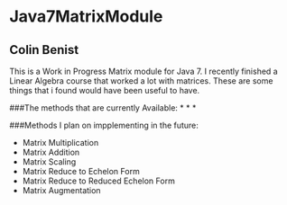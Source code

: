 # Java7MatrixModule
## Colin Benist
This is a Work in Progress Matrix module for Java 7. I recently finished  a Linear Algebra course that worked a lot with matrices. These are some things that i found would have been useful to have.

###The methods that are currently Available:
  * 
  * 
  * 

###Methods I plan on impplementing in the future:
  * Matrix Multiplication
  * Matrix Addition
  * Matrix Scaling
  * Matrix Reduce to Echelon Form
  * Matrix Reduce to Reduced Echelon Form
  * Matrix Augmentation 
